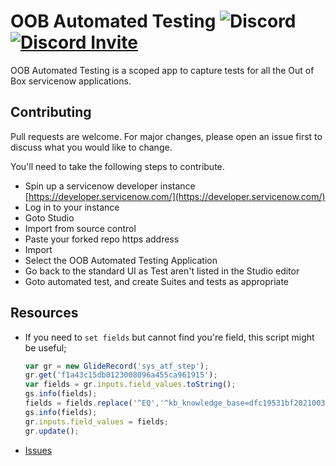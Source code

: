 # OOB Automated Testing ![Discord](https://img.shields.io/discord/289994252241338369.svg) [![Discord Invite](https://img.shields.io/badge/discord-invite-green.svg)](https://discord.gg/QaMwnGd)

OOB Automated Testing is a scoped app to capture tests for all the Out of Box servicenow applications.

## Contributing

Pull requests are welcome. For major changes, please open an issue first to discuss what you would like to change.

You'll need to take the following steps to contribute.

* Spin up a servicenow developer instance [https://developer.servicenow.com/](https://developer.servicenow.com/)
* Log in to your instance
* Goto Studio
* Import from source control
* Paste your forked repo https address
* Import
* Select the OOB Automated Testing Application
* Go back to the standard UI as Test aren't listed in the Studio editor
* Goto automated test, and create Suites and tests as appropriate

## Resources

* If you need to `set fields` but cannot find you're field, this script might be useful;
  ```js
  var gr = new GlideRecord('sys_atf_step');
  gr.get('f1a43c15db0123008096a455ca961915');
  var fields = gr.inputs.field_values.toString();
  gs.info(fields);
  fields = fields.replace('^EQ','^kb_knowledge_base=dfc19531bf2021003f07e2c1ac0739ab^EQ');
  gs.info(fields);
  gr.inputs.field_values = fields;
  gr.update();
  ```
* [Issues](https://github.com/jacebenson/x_8821_atf/issues)